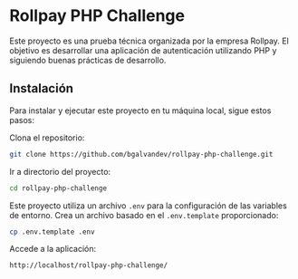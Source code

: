 # Rollpay PHP Challenge

Este proyecto es una prueba técnica organizada por la empresa Rollpay. El objetivo es desarrollar una aplicación de autenticación utilizando PHP y siguiendo buenas prácticas de desarrollo.

## Instalación

Para instalar y ejecutar este proyecto en tu máquina local, sigue estos pasos:

Clona el repositorio:

```bash
git clone https://github.com/bgalvandev/rollpay-php-challenge.git
```

Ir a directorio del proyecto:

```bash
cd rollpay-php-challenge
```

Este proyecto utiliza un archivo `.env` para la configuración de las variables de entorno. Crea un archivo basado en el `.env.template` proporcionado:

```bash
cp .env.template .env
```

Accede a la aplicación:

```bash
http://localhost/rollpay-php-challenge/
```
